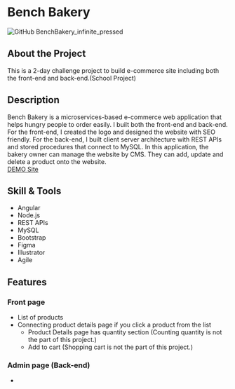 # Bench Bakery

![GitHub BenchBakery_infinite_pressed](https://user-images.githubusercontent.com/95946408/188254918-60817c17-385d-48e9-b06c-51c399bce37b.gif)

## About the Project
This is a 2-day challenge project to build e-commerce site including both the front-end and back-end.(School Project)

## Description
Bench Bakery is a microservices-based e-commerce web application that helps hungry people to order easily. I built both the front-end and back-end. For the front-end, I created the logo and designed the website with SEO friendly. For the back-end, I built client server architecture with REST APIs and stored procedures that connect to MySQL. In this application, the bakery owner can manage the website by CMS. They can add, update and delete a product onto the website.
<br>
[DEMO Site](https://machikayamauchi.me/benchbakery/home)

## Skill & Tools
- Angular
- Node.js
- REST APIs
- MySQL
- Bootstrap
- Figma
- Illustrator
- Agile

## Features
### Front page
- List of products
- Connecting product details page if you click a product from the list
  - Product Details page has quantity section (Counting quantity is not the part of this project.)
  - Add to cart (Shopping cart is not the part of this project.)
### Admin page (Back-end)
- 
